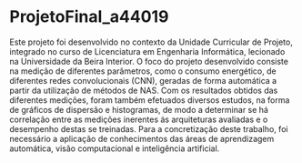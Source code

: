 <h1>ProjetoFinal_a44019</h1>

Este projeto foi desenvolvido no contexto da Unidade Curricular de Projeto, integrado no curso de Licenciatura em Engenharia Informática, lecionado na Universidade da Beira Interior. O foco do projeto desenvolvido consiste na medição de diferentes parâmetros, como o consumo energético, de diferentes redes convolucionais (CNN), geradas de forma automática a partir da utilização de métodos de NAS. Com os resultados obtidos das diferentes medições, foram também efetuados diversos estudos, na forma de gráficos de dispersão e histogramas, de modo a determinar se há correlação entre as medições inerentes ás arquiteturas avaliadas e o desempenho destas se treinadas. Para a concretização deste trabalho, foi necessário a aplicação de conhecimentos das áreas de aprendizagem automática, visão computacional e inteligência artificial.   
